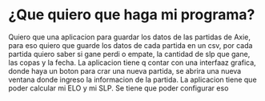 # ¿Que quiero que haga mi programa?
Quiero que una aplicacion para guardar los datos de las partidas de Axie, para eso quiero que guarde los datos de cada partida en un csv, por cada partida quiero saber si gane perdi o empate, la cantidad de slp que gane, las copas y la fecha. La aplicacion tiene q contar con una interfaaz grafica, donde haya un boton para crar una nueva partida, se abrira una nueva ventana donde ingreso la informacion de la partida. La aplicacion tiene que poder calcular mi ELO y mi SLP. Se tiene que poder configurar eso

